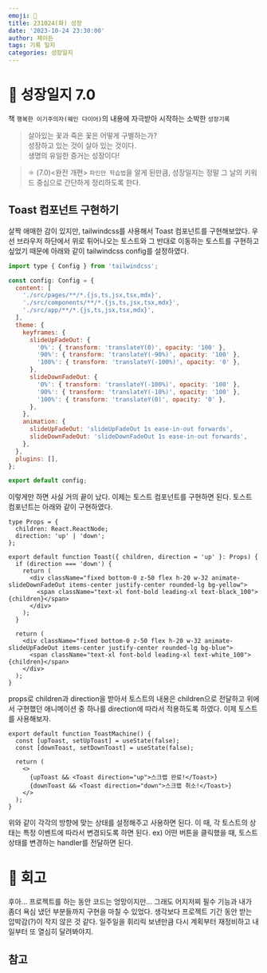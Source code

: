```yaml
---
emoji: 🌱
title: 231024(화) 성장
date: '2023-10-24 23:30:00'
author: 제이든
tags: 기록 일지
categories: 성장일지
---
```


# 🚤 성장일지 7.0

책 `행복한 이기주의자(웨인 다이어)`의 내용에 자극받아 시작하는 소박한 `성장기록`

> 살아있는 꽃과 죽은 꽃은 어떻게 구별하는가?<br/>
> 성장하고 있는 것이 살아 있는 것이다.<br/>
> 생명의 유일한 증거는 성장이다!

> ⚛ (7.0)<완전 개편> `파인만 학습법`을 알게 된만큼, 성장일지는 정말 그 날의 키워드 중심으로 간단하게 정리하도록 한다.

## Toast 컴포넌트 구현하기

살짝 애매한 감이 있지만, tailwindcss를 사용해서 Toast 컴포넌트를 구현해보았다. 우선 브라우저 하단에서 위로 튀어나오는 토스트와 그 반대로 이동하는 토스트를 구현하고 싶었기 때문에 아래와 같이 tailwindcss config를 설정하였다.

```js
import type { Config } from 'tailwindcss';

const config: Config = {
  content: [
    './src/pages/**/*.{js,ts,jsx,tsx,mdx}',
    './src/components/**/*.{js,ts,jsx,tsx,mdx}',
    './src/app/**/*.{js,ts,jsx,tsx,mdx}',
  ],
  theme: {
    keyframes: {
      slideUpFadeOut: {
        '0%': { transform: 'translateY(0)', opacity: '100' },
        '90%': { transform: 'translateY(-90%)', opacity: '100' },
        '100%': { transform: 'translateY(-100%)', opacity: '0' },
      },
      slideDownFadeOut: {
        '0%': { transform: 'translateY(-100%)', opacity: '100' },
        '90%': { transform: 'translateY(-10%)', opacity: '100' },
        '100%': { transform: 'translateY(0)', opacity: '0' },
      },
    },
    animation: {
      slideUpFadeOut: 'slideUpFadeOut 1s ease-in-out forwards',
      slideDownFadeOut: 'slideDownFadeOut 1s ease-in-out forwards',
    },
  },
  plugins: [],
};

export default config;
```

이렇게만 하면 사실 거의 끝이 났다. 이제는 토스트 컴포넌트를 구현하면 된다. 토스트 컴포넌트는 아래와 같이 구현하였다.

```tsx
type Props = {
  children: React.ReactNode;
  direction: 'up' | 'down';
};

export default function Toast({ children, direction = 'up' }: Props) {
  if (direction === 'down') {
    return (
      <div className="fixed bottom-0 z-50 flex h-20 w-32 animate-slideDownFadeOut items-center justify-center rounded-lg bg-yellow">
        <span className="text-xl font-bold leading-xl text-black_100">{children}</span>
      </div>
    );
  }

  return (
    <div className="fixed bottom-0 z-50 flex h-20 w-32 animate-slideUpFadeOut items-center justify-center rounded-lg bg-blue">
      <span className="text-xl font-bold leading-xl text-white_100">{children}</span>
    </div>
  );
}
```

props로 children과 direction을 받아서 토스트의 내용은 children으로 전달하고 위에서 구현했던 애니메이션 중 하나를 direction에 따라서 적용하도록 하였다. 이제 토스트를 사용해보자.

```tsx
export default function ToastMachine() {
  const [upToast, setUpToast] = useState(false);
  const [downToast, setDownToast] = useState(false);

  return (
    <>
      {upToast && <Toast direction="up">스크랩 완료!</Toast>}
      {downToast && <Toast direction="down">스크랩 취소!</Toast>}
    </>
  );
}
```

위와 같이 각각의 방향에 맞는 상태를 설정해주고 사용하면 된다. 이 때, 각 토스트의 상태는 특정 이벤트에 따라서 변경되도록 하면 된다. ex) 어떤 버튼을 클릭했을 때, 토스트 상태를 변경하는 handler를 전달하면 된다.

# 📝 회고

후아... 프로젝트를 하는 동안 코드는 엉망이지만... 그래도 어지저찌 필수 기능과 내가 좀더 욕심 냈던 부분들까지 구현을 마칠 수 있었다. 생각보다 프로젝트 기간 동안 받는 압박감(?)이 작지 않은 것 같다. 일주일을 휘리릭 보낸만큼 다시 계획부터 재정비하고 내일부터 또 열심히 달려봐야지.

## 참고

```toc

```

